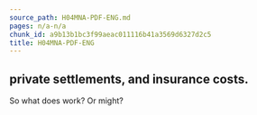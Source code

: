 ```yaml
---
source_path: H04MNA-PDF-ENG.md
pages: n/a-n/a
chunk_id: a9b13b1bc3f99aeac011116b41a3569d6327d2c5
title: H04MNA-PDF-ENG
---
```

## private settlements, and insurance costs.

So what does work? Or might?
